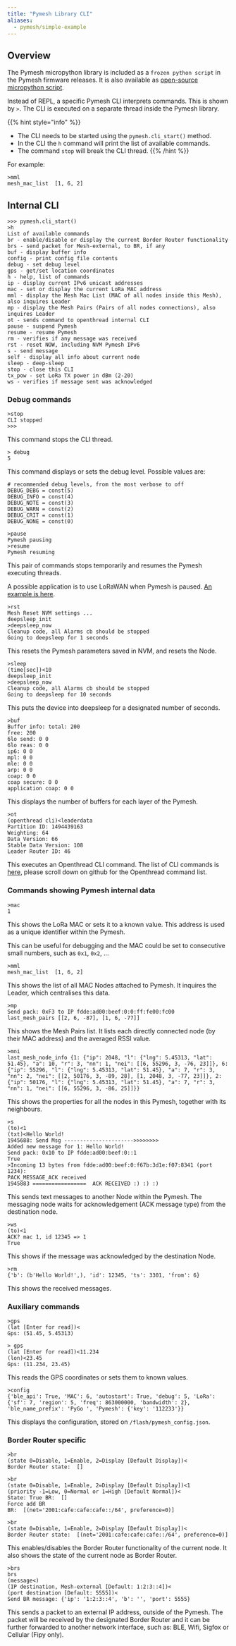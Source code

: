 ```yaml
---
title: "Pymesh Library CLI"
aliases:
  - pymesh/simple-example
---
```


## Overview

The Pymesh micropython library is included as a `frozen python script` in the Pymesh firmware releases. It is also available as [open-source micropython script](https://github.com/pycom/pycom-libraries/blob/master/pymesh/pymesh_frozen/lib/cli.py).

Instead of REPL, a specific Pymesh CLI interprets commands. This is shown by `>`. The CLI is executed on a separate thread inside the Pymesh library.

{{% hint style="info" %}}
* The CLI needs to be started using the `pymesh.cli_start()` method.
* In the CLI the `h` command will print the list of available commands.
* The command `stop` will break the CLI thread.
{{% /hint %}}


For example:
```
>mml
mesh_mac_list  [1, 6, 2]
```

## Internal CLI

```
>>> pymesh.cli_start()
>h
List of available commands
br - enable/disable or display the current Border Router functionality
brs - send packet for Mesh-external, to BR, if any
buf - display buffer info
config - print config file contents
debug - set debug level
gps - get/set location coordinates
h - help, list of commands
ip - display current IPv6 unicast addresses
mac - set or display the current LoRa MAC address
mml - display the Mesh Mac List (MAC of all nodes inside this Mesh), also inquires Leader
mp - display the Mesh Pairs (Pairs of all nodes connections), also inquires Leader
ot - sends command to openthread internal CLI
pause - suspend Pymesh
resume - resume Pymesh
rm - verifies if any message was received
rst - reset NOW, including NVM Pymesh IPv6
s - send message
self - display all info about current node
sleep - deep-sleep
stop - close this CLI
tx_pow - set LoRa TX power in dBm (2-20)
ws - verifies if message sent was acknowledged
```

### Debug commands

```
>stop
CLI stopped
>>>
```
This command stops the CLI thread.

```
> debug
5
```
This command displays or sets the debug level. Possible values are:
```
# recommended debug levels, from the most verbose to off
DEBUG_DEBG = const(5)
DEBUG_INFO = const(4)
DEBUG_NOTE = const(3)
DEBUG_WARN = const(2)
DEBUG_CRIT = const(1)
DEBUG_NONE = const(0)
```

```
>pause
Pymesh pausing
>resume
Pymesh resuming
```
This pair of commands stops temporarily and resumes the Pymesh executing threads.

A possible application is to use LoRaWAN when Pymesh is paused. [An example is here](https://github.com/pycom/pycom-libraries/blob/master/pymesh/pymesh_frozen/lorawan/main.py).

```
>rst
Mesh Reset NVM settings ...
deepsleep_init
>deepsleep_now
Cleanup code, all Alarms cb should be stopped
Going to deepsleep for 1 seconds
```
This resets the Pymesh parameters saved in NVM, and resets the Node.

```
>sleep
(time[sec])<10
deepsleep_init
>deepsleep_now
Cleanup code, all Alarms cb should be stopped
Going to deepsleep for 10 seconds
```
This puts the device into deepsleep for a designated number of seconds.

```
>buf
Buffer info: total: 200
free: 200
6lo send: 0 0
6lo reas: 0 0
ip6: 0 0
mpl: 0 0
mle: 0 0
arp: 0 0
coap: 0 0
coap secure: 0 0
application coap: 0 0
```
This displays the number of buffers for each layer of the Pymesh.

```
>ot
(openthread cli)<leaderdata
Partition ID: 1494439163
Weighting: 64
Data Version: 66
Stable Data Version: 108
Leader Router ID: 46
```
This executes an Openthread CLI command. The list of CLI commands is [here](https://github.com/openthread/openthread/tree/master/src/cli), please scroll down on github for the Openthread command list.

### Commands showing Pymesh internal data

```
>mac
1
```
This shows the LoRa MAC or sets it to a known value. This address is used as a unique identifier within the Pymesh.

This can be useful for debugging and the MAC could be set to  consecutive small numbers, such as `0x1`, `0x2`, ...

```
>mml
mesh_mac_list  [1, 6, 2]
```
This shows the list of all MAC Nodes attached to Pymesh. It inquires the Leader, which centralises this data.

```
>mp
Send pack: 0xF3 to IP fdde:ad00:beef:0:0:ff:fe00:fc00
last_mesh_pairs [[2, 6, -87], [1, 6, -77]]
```
This shows the Mesh Pairs list. It lists each directly connected node (by their MAC address) and the averaged RSSI value.

```
>mni
last_mesh_node_info {1: {"ip": 2048, "l": {"lng": 5.45313, "lat": 51.45}, "a": 10, "r": 3, "nn": 1, "nei": [[6, 55296, 3, -76, 23]]}, 6: {"ip": 55296, "l": {"lng": 5.45313, "lat": 51.45}, "a": 7, "r": 3, "nn": 2, "nei": [[2, 50176, 3, -89, 28], [1, 2048, 3, -77, 23]]}, 2: {"ip": 50176, "l": {"lng": 5.45313, "lat": 51.45}, "a": 7, "r": 3, "nn": 1, "nei": [[6, 55296, 3, -86, 25]]}}
```
This shows the properties for all the nodes in this Pymesh, together with its neighbours.

```
>s
(to)<1
(txt)<Hello World!
1945688: Send Msg ---------------------->>>>>>>>
Added new message for 1: Hello World!
Send pack: 0x10 to IP fdde:ad00:beef:0::1
True
>Incoming 13 bytes from fdde:ad00:beef:0:f67b:3d1e:f07:8341 (port 1234):
PACK_MESSAGE_ACK received
1945883 =================  ACK RECEIVED :) :) :)
```
This sends text messages to another Node within the Pymesh. The messaging node waits for acknowledgement (ACK message type) from the destination node.

```
>ws
(to)<1
ACK? mac 1, id 12345 => 1
True
```
This shows if the message was acknowledged by the destination Node.

```
>rm
{'b': (b'Hello World!',), 'id': 12345, 'ts': 3301, 'from': 6}
```
This shows the received messages.

### Auxiliary commands
```
>gps
(lat [Enter for read])<
Gps: (51.45, 5.45313)

> gps
(lat [Enter for read])<11.234
(lon)<23.45
Gps: (11.234, 23.45)
```

This reads the GPS coordinates or sets them to known values.

```
>config
{'ble_api': True, 'MAC': 6, 'autostart': True, 'debug': 5, 'LoRa': {'sf': 7, 'region': 5, 'freq': 863000000, 'bandwidth': 2}, 'ble_name_prefix': 'PyGo ', 'Pymesh': {'key': '112233'}}
```
This displays the configuration, stored on `/flash/pymesh_config.json`.

### Border Router specific

```
>br
(state 0=Disable, 1=Enable, 2=Display [Default Display])<
Border Router state:  []

>br
(state 0=Disable, 1=Enable, 2=Display [Default Display])<1
(priority -1=Low, 0=Normal or 1=High [Default Normal])<
State: True BR:  []
Force add BR
BR:  [(net='2001:cafe:cafe:cafe::/64', preference=0)]

>br
(state 0=Disable, 1=Enable, 2=Display [Default Display])<
Border Router state:  [(net='2001:cafe:cafe:cafe::/64', preference=0)]
```
This enables/disables the Border Router functionality of the current node. It also shows the state of the current node as Border Router.

```
>brs
brs
(message<)
(IP destination, Mesh-external [Default: 1:2:3::4])<
(port destination [Default: 5555])<
Send BR message: {'ip': '1:2:3::4', 'b': '', 'port': 5555}
```
This sends a packet to an external IP address, outside of the Pymesh. The packet will be received by the designated Border Router and it can be further forwarded to another network interface, such as: BLE, Wifi, Sigfox or Cellular (Fipy only).
